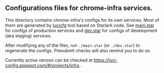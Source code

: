 ## Configurations files for chrome-infra services.

This directory contains chrome-infra's configs for its own services. Most of
them are generated by [lucicfg] tool based on Starlark code. See [main.star]
for configs of production services and [dev.star] for configs of development
(aka staging) services.

After modifying any of the files, run `./main.star` (or `./dev.star`) to
regenerate the configs. Presubmit checks will also remind you to do so.

Currently active version can be checked at
https://luci-config.appspot.com/#/projects/infra .

[lucicfg]: https://chromium.googlesource.com/infra/luci/luci-go/+/refs/heads/main/lucicfg/doc/README.md
[main.star]: ./main.star
[dev.star]: ./dev.star
